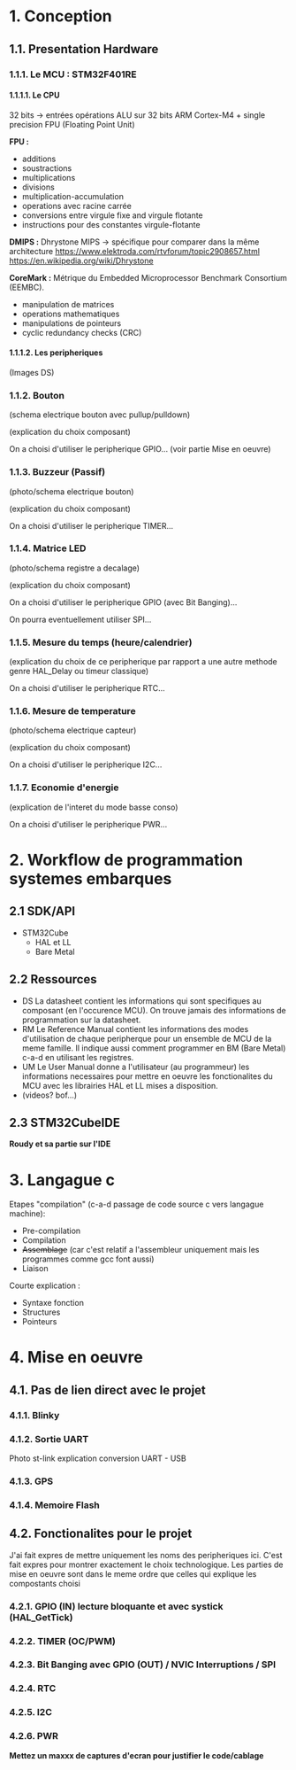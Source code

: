 # 1. Conception
## 1.1. Presentation Hardware
### 1.1.1. Le MCU : STM32F401RE
#### 1.1.1.1. Le CPU
32 bits -> entrées opérations ALU sur 32 bits
ARM Cortex-M4 + single precision FPU (Floating Point Unit)

**FPU :**

- additions
- soustractions
- multiplications
- divisions
- multiplication-accumulation
- operations avec racine carrée
- conversions entre virgule fixe and virgule flotante
- instructions pour des constantes virgule-flotante

**DMIPS :** Dhrystone MIPS -> spécifique pour comparer dans la même architecture
    https://www.elektroda.com/rtvforum/topic2908657.html
    https://en.wikipedia.org/wiki/Dhrystone

**CoreMark :** Métrique du Embedded Microprocessor Benchmark Consortium (EEMBC).

- manipulation de matrices
- operations mathematiques
- manipulations de pointeurs
- cyclic redundancy checks (CRC)

#### 1.1.1.2. Les peripheriques

(Images DS)

### 1.1.2. Bouton
(schema electrique bouton avec pullup/pulldown)

(explication du choix composant)

On a choisi d'utiliser le peripherique GPIO... (voir partie Mise en oeuvre)

### 1.1.3. Buzzeur (Passif)
(photo/schema electrique bouton)

(explication du choix composant)

On a choisi d'utiliser le peripherique TIMER...
    
### 1.1.4. Matrice LED
(photo/schema registre a decalage)

(explication du choix composant)

On a choisi d'utiliser le peripherique GPIO (avec Bit Banging)...

On pourra eventuellement utiliser SPI...

### 1.1.5. Mesure du temps (heure/calendrier)
(explication du choix de ce peripherique par rapport a une autre methode genre HAL_Delay ou timeur classique)

On a choisi d'utiliser le peripherique RTC...

### 1.1.6. Mesure de temperature
(photo/schema electrique capteur)

(explication du choix composant)

On a choisi d'utiliser le peripherique I2C...

### 1.1.7. Economie d'energie
(explication de l'interet du mode basse conso)

On a choisi d'utiliser le peripherique PWR...

# 2. Workflow de programmation systemes embarques
## 2.1 SDK/API
- STM32Cube
    - HAL et LL
    - Bare Metal

## 2.2 Ressources 
- DS 
La datasheet contient les informations qui sont specifiques au composant (en l'occurence MCU).
On trouve jamais des informations de programmation sur la datasheet.
- RM 
Le Reference Manual contient les informations des modes d'utilisation de chaque peripherque pour un ensemble de MCU de la meme famille. Il indique aussi comment programmer en BM (Bare Metal) c-a-d en utilisant les registres.
- UM
Le User Manual donne a l'utilisateur (au programmeur) les informations necessaires pour mettre en oeuvre les fonctionalites du MCU avec les librairies HAL et LL mises a disposition.
- (videos? bof...)

## 2.3 STM32CubeIDE
**Roudy et sa partie sur l'IDE**

# 3. Langague c
Etapes "compilation" (c-a-d passage de code source c vers langague machine):

- Pre-compilation
- Compilation
- ~~Assemblage~~ (car c'est relatif a l'assembleur uniquement mais les programmes comme gcc font aussi)
- Liaison

Courte explication :
- Syntaxe fonction
- Structures
- Pointeurs

# 4. Mise en oeuvre
## 4.1. Pas de lien direct avec le projet
### 4.1.1. Blinky
### 4.1.2. Sortie UART
Photo st-link explication conversion UART - USB
### 4.1.3. GPS
### 4.1.4. Memoire Flash

## 4.2. Fonctionalites **pour le projet**
J'ai fait expres de mettre uniquement les noms des peripheriques ici.
C'est fait expres pour montrer exactement le choix technologique.
Les parties de mise en oeuvre sont dans le meme ordre que celles qui explique les compostants choisi

### 4.2.1. GPIO (IN) lecture bloquante et avec systick (HAL_GetTick)
### 4.2.2. TIMER (OC/PWM)
### 4.2.3. Bit Banging avec GPIO (OUT) / NVIC Interruptions / SPI
### 4.2.4. RTC
### 4.2.5. I2C
### 4.2.6. PWR

**Mettez un maxxx de captures d'ecran pour justifier le code/cablage**
